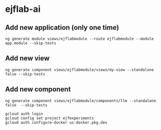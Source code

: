 # ejflab-ai

## Add new application (only one time)

```
ng generate module views/ejflabmodule --route ejflabmodule --module app.module --skip-tests
```

## Add new view

```
ng generate component views/ejflabmodule/views/my-view --standalone false --skip-tests
```

## Add new component

```
ng generate component views/ejflabmodule/components/llm --standalone false  --skip-tests
```

```
gcloud auth login
gcloud config set project ejfexperiments
gcloud auth configure-docker us-docker.pkg.dev